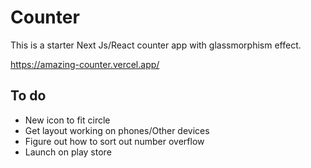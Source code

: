 # Counter
This is a starter Next Js/React counter app with glassmorphism effect.

https://amazing-counter.vercel.app/

## To do
- New icon to fit circle
- Get layout working on phones/Other devices
- Figure out how to sort out number overflow
- Launch on play store
